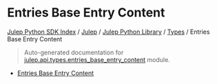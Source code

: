 # Entries Base Entry Content

[Julep Python SDK Index](../../../README.md#julep-python-sdk-index) / [Julep](../../index.md#julep) / [Julep Python Library](../index.md#julep-python-library) / [Types](./index.md#types) / Entries Base Entry Content

> Auto-generated documentation for [julep.api.types.entries_base_entry_content](../../../../../../../julep/api/types/entries_base_entry_content.py) module.
- [Entries Base Entry Content](#entries-base-entry-content)

